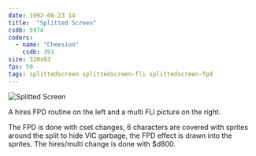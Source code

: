 ```yaml
---
date: 1992-08-23 14
title:  "Splitted Screen"
csdb: 5974
coders:
  - name: "Cheesion"
    csdb: 391
size: 320x83
fps: 50
tags: splittedscreen splittedscreen-fli splittedscreen-fpd
---
```

![Splitted Screen](/c64wrd/graffity/justintime/splitted_screen.png)

A hires FPD routine on the left and a multi FLI picture on the right.

<!--more-->

The FPD is done with cset changes, 6 characters are covered with sprites around the split to hide VIC garbage, the FPD effect is drawn into the sprites. The hires/multi change is done with $d800.